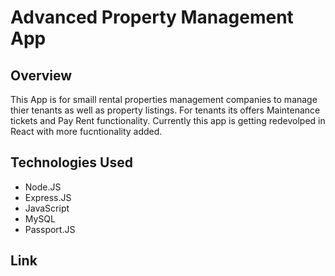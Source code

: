 # Advanced Property Management App
## Overview
This App is for smaill rental properties management companies to manage thier tenants as well as property listings. For tenants its offers Maintenance tickets and Pay Rent functionality. Currently this app is getting redevolped in React with more fucntionality added.

## Technologies Used
* Node.JS
* Express.JS
* JavaScript
* MySQL
* Passport.JS

## Link
